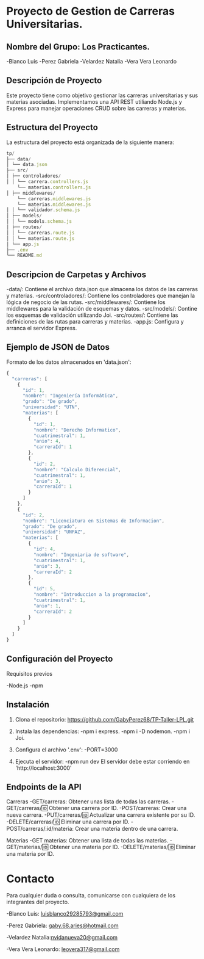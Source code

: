 # Proyecto de Gestion de Carreras Universitarias.

## Nombre del Grupo: Los Practicantes.

-Blanco Luis
-Perez Gabriela
-Velardez Natalia
-Vera Vera Leonardo

## Descripción de Proyecto
Este proyecto tiene como objetivo gestionar las carreras universitarias y sus materias asociadas. Implementamos una API REST utiliando Node.js y Express para manejar operaciones CRUD sobre las carreras y materias.

## Estructura del Proyecto
La estructura del proyecto está organizada de la siguiente manera:
```js
tp/
├── data/
│ └── data.json
├── src/
│ ├── controladores/
│ │ └── carrera.controllers.js
    └── materias.controllers.js
│ ├── middlewares/
    └── carreras.middlewares.js
    └── materias.middlewares.js
│ │ └── validador.schema.js
│ ├── models/
│ │ └── models.schema.js
│ ├── routes/
│ │ └── carreras.route.js
│ │ └── materias.route.js
│ └── app.js
├── .env
└── README.md
```
## Descripcion de Carpetas y Archivos

-data/: Contiene el archivo data.json que almacena los datos de las carreras y materias.
-src/controladores/: Contiene los controladores que manejan la lógica de negocio de las rutas.
-src/middlewares/: Contiene los middlewares para la validación de esquemas y datos.
-src/models/: Contine los esquemas de validación utilizando Joi.
-src/routes/: Contiene las definiciones de las rutas para carreras y materias.
-app.js: Configura y arranca el servidor Express.

## Ejemplo de JSON de Datos

Formato de los datos almacenados en 'data.json':
```js 
{
  "carreras": [
    {
      "id": 1,
      "nombre": "Ingeniería Informática",
      "grado": "De grado",
      "universidad": "UTN",
      "materias": [
        {
          "id": 1,
          "nombre": "Derecho Informatico",
          "cuatrimestral": 1,
          "anio": 4,
          "carreraId": 1
        },
        {
          "id": 2,
          "nombre": "Calculo Diferencial",
          "cuatrimestral": 1,
          "anio": 3,
          "carreraId": 1
        }
      ]
    },
    {
      "id": 2,
      "nombre": "Licenciatura en Sistemas de Informacion",
      "grado": "De grado",
      "universidad": "UNPAZ",
      "materias": [
        {
          "id": 4,
          "nombre": "Ingeniaria de software",
          "cuatrimestral": 1,
          "anio": 3,
          "carreraId": 2
        },
        {
          "id": 5,
          "nombre": "Introduccion a la programacion",
          "cuatrimestral": 1,
          "anio": 1,
          "carreraId": 2
        }
      ]
    }
  ]
}
```
 ## Configuración del Proyecto

  Requisitos previos
  
  -Node.js
  -npm 

  ## Instalación

  1. Clona el repositorio: https://github.com/GabyPerez68/TP-Taller-LPL.git

  2. Instala las dependencias:
  -npm  i express.
  -npm  i -D nodemon.
  -npm i Joi.
  
  3. Configura el archivo '.env':
  -PORT=3000

  4. Ejecuta el servidor:
  -npm run dev
El servidor debe estar corriendo en 'http://localhost:3000'

## Endpoints de la API 

Carreras
-GET/carreras: Obtener unas lista de todas las carreras.
-GET/carreras/:id: Obtener una carrera por ID.
-POST/carreras: Crear una nueva carrera.
-PUT/carreras/:id: Actualizar una carrera existente por su ID.
-DELETE/carreras/:id: Eliminar una carrera por ID.
-POST/carreras/:id/materia: Crear una materia dentro de una carrera.

Materias 
-GET materias: Obtener una lista de todas las materias.
-GET/materias/:id: Obtener una materia por ID.
-DELETE/materias/:id: Eliminar una materia por ID.


# Contacto

Para cualquier duda o consulta, comunicarse con cualquiera de los integrantes del proyecto.

-Blanco Luis: luisblanco29285793@gmail.com

-Perez Gabriela: gaby.68.aries@hotmail.com

-Velardez Natalia:nvidanueva20@gmail.com

-Vera Vera Leonardo: leovera317@gmail.com







